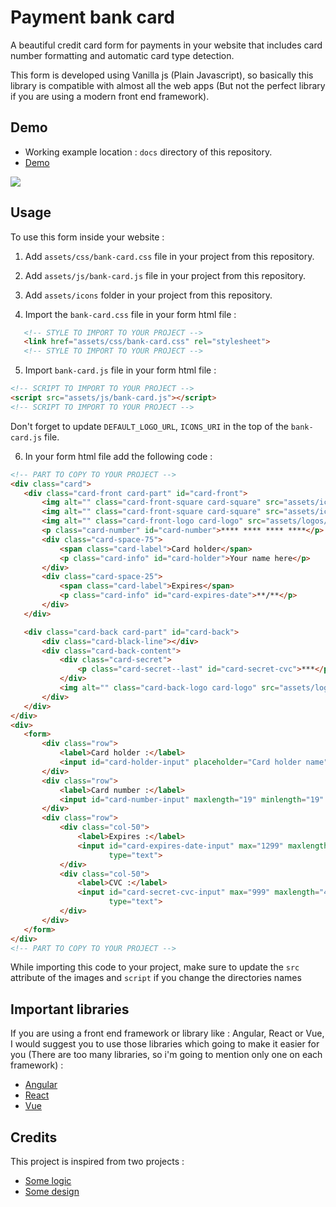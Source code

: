 # Payment bank card
A beautiful credit card form for payments in your website that includes card number formatting and automatic card type detection.

This form is developed using Vanilla js (Plain Javascript), so basically this library is compatible with almost all the web apps (But not the perfect library if you are using a modern front end framework). 

## Demo

* Working example location : `docs` directory of this repository.
* [Demo](https://adnanelamghari.github.io/payment-bank-card/)

![](docs/assets/images/demo.gif)

## Usage 
To use this form inside your website : 

1) Add `assets/css/bank-card.css` file in your project from this repository.

2) Add `assets/js/bank-card.js` file in your project from this repository.

3) Add `assets/icons` folder in your project from this repository.

4) Import the `bank-card.css` file in your form html file :
 ```html
    <!-- STYLE TO IMPORT TO YOUR PROJECT -->
    <link href="assets/css/bank-card.css" rel="stylesheet">
    <!-- STYLE TO IMPORT TO YOUR PROJECT -->
```

5) Import `bank-card.js` file in your form html file :

 ```html
<!-- SCRIPT TO IMPORT TO YOUR PROJECT -->
<script src="assets/js/bank-card.js"></script>
<!-- SCRIPT TO IMPORT TO YOUR PROJECT -->
```

Don't forget to update `DEFAULT_LOGO_URL`, `ICONS_URI` in the top of the `bank-card.js` file.

6) In your form html file add the following code :

 ```html
<!-- PART TO COPY TO YOUR PROJECT -->
<div class="card">
    <div class="card-front card-part" id="card-front">
        <img alt="" class="card-front-square card-square" src="assets/icons/sim-card-chip.png">
        <img alt="" class="card-front-square card-square" src="assets/icons/contactless-payment-white.png"/>
        <img alt="" class="card-front-logo card-logo" src="assets/logos/22.svg">
        <p class="card-number" id="card-number">**** **** **** ****</p>
        <div class="card-space-75">
            <span class="card-label">Card holder</span>
            <p class="card-info" id="card-holder">Your name here</p>
        </div>
        <div class="card-space-25">
            <span class="card-label">Expires</span>
            <p class="card-info" id="card-expires-date">**/**</p>
        </div>
    </div>

    <div class="card-back card-part" id="card-back">
        <div class="card-black-line"></div>
        <div class="card-back-content">
            <div class="card-secret">
                <p class="card-secret--last" id="card-secret-cvc">***</p>
            </div>
            <img alt="" class="card-back-logo card-logo" src="assets/logos/22.svg">
        </div>
    </div>
</div>
<div>
    <form>
        <div class="row">
            <label>Card holder :</label>
            <input id="card-holder-input" placeholder="Card holder name" type="text">
        </div>
        <div class="row">
            <label>Card number :</label>
            <input id="card-number-input" maxlength="19" minlength="19" placeholder="Card number" type="text">
        </div>
        <div class="row">
            <div class="col-50">
                <label>Expires :</label>
                <input id="card-expires-date-input" max="1299" maxlength="5" minlength="5" placeholder="Expires"
                       type="text">
            </div>
            <div class="col-50">
                <label>CVC :</label>
                <input id="card-secret-cvc-input" max="999" maxlength="4" min="100" minlength="4" placeholder="CVC"
                       type="text">
            </div>
        </div>
    </form>
</div>
<!-- PART TO COPY TO YOUR PROJECT -->
```

While importing this code to your project, make sure to update the `src` attribute of the images and `script` if you change the directories names

## Important libraries
If you are using a front end framework or library like : Angular, React or Vue, I would suggest you to use those libraries
which going to make it easier for you (There are too many libraries, so i'm going to mention only one on each framework) : 

* [Angular](https://github.com/Bartosz-D3V/ng-payment-card)
* [React](https://github.com/amarofashion/react-credit-cards)
* [Vue](https://github.com/muhammederdem/vue-interactive-paycard)

## Credits
This project is inspired from two projects : 

* [Some logic](https://codepen.io/murani/pen/KyVbrp)
* [Some design](https://codepen.io/veronicadev/pen/VXqZgR)

